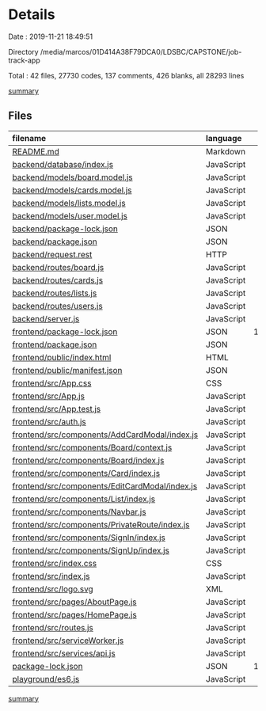 # Details

Date : 2019-11-21 18:49:51

Directory /media/marcos/01D414A38F79DCA0/LDSBC/CAPSTONE/job-track-app

Total : 42 files,  27730 codes, 137 comments, 426 blanks, all 28293 lines

[summary](results.md)

## Files
| filename | language | code | comment | blank | total |
| :--- | :--- | ---: | ---: | ---: | ---: |
| [README.md](file:///media/marcos/01D414A38F79DCA0/LDSBC/CAPSTONE/job-track-app/README.md) | Markdown | 37 | 0 | 32 | 69 |
| [backend/database/index.js](file:///media/marcos/01D414A38F79DCA0/LDSBC/CAPSTONE/job-track-app/backend/database/index.js) | JavaScript | 3 | 4 | 5 | 12 |
| [backend/models/board.model.js](file:///media/marcos/01D414A38F79DCA0/LDSBC/CAPSTONE/job-track-app/backend/models/board.model.js) | JavaScript | 13 | 24 | 13 | 50 |
| [backend/models/cards.model.js](file:///media/marcos/01D414A38F79DCA0/LDSBC/CAPSTONE/job-track-app/backend/models/cards.model.js) | JavaScript | 28 | 5 | 10 | 43 |
| [backend/models/lists.model.js](file:///media/marcos/01D414A38F79DCA0/LDSBC/CAPSTONE/job-track-app/backend/models/lists.model.js) | JavaScript | 22 | 1 | 6 | 29 |
| [backend/models/user.model.js](file:///media/marcos/01D414A38F79DCA0/LDSBC/CAPSTONE/job-track-app/backend/models/user.model.js) | JavaScript | 66 | 1 | 14 | 81 |
| [backend/package-lock.json](file:///media/marcos/01D414A38F79DCA0/LDSBC/CAPSTONE/job-track-app/backend/package-lock.json) | JSON | 1,020 | 0 | 1 | 1,021 |
| [backend/package.json](file:///media/marcos/01D414A38F79DCA0/LDSBC/CAPSTONE/job-track-app/backend/package.json) | JSON | 22 | 0 | 1 | 23 |
| [backend/request.rest](file:///media/marcos/01D414A38F79DCA0/LDSBC/CAPSTONE/job-track-app/backend/request.rest) | HTTP | 46 | 0 | 7 | 53 |
| [backend/routes/board.js](file:///media/marcos/01D414A38F79DCA0/LDSBC/CAPSTONE/job-track-app/backend/routes/board.js) | JavaScript | 62 | 17 | 33 | 112 |
| [backend/routes/cards.js](file:///media/marcos/01D414A38F79DCA0/LDSBC/CAPSTONE/job-track-app/backend/routes/cards.js) | JavaScript | 39 | 0 | 18 | 57 |
| [backend/routes/lists.js](file:///media/marcos/01D414A38F79DCA0/LDSBC/CAPSTONE/job-track-app/backend/routes/lists.js) | JavaScript | 41 | 10 | 26 | 77 |
| [backend/routes/users.js](file:///media/marcos/01D414A38F79DCA0/LDSBC/CAPSTONE/job-track-app/backend/routes/users.js) | JavaScript | 48 | 1 | 23 | 72 |
| [backend/server.js](file:///media/marcos/01D414A38F79DCA0/LDSBC/CAPSTONE/job-track-app/backend/server.js) | JavaScript | 24 | 1 | 10 | 35 |
| [frontend/package-lock.json](file:///media/marcos/01D414A38F79DCA0/LDSBC/CAPSTONE/job-track-app/frontend/package-lock.json) | JSON | 13,037 | 0 | 1 | 13,038 |
| [frontend/package.json](file:///media/marcos/01D414A38F79DCA0/LDSBC/CAPSTONE/job-track-app/frontend/package.json) | JSON | 42 | 0 | 1 | 43 |
| [frontend/public/index.html](file:///media/marcos/01D414A38F79DCA0/LDSBC/CAPSTONE/job-track-app/frontend/public/index.html) | HTML | 15 | 0 | 4 | 19 |
| [frontend/public/manifest.json](file:///media/marcos/01D414A38F79DCA0/LDSBC/CAPSTONE/job-track-app/frontend/public/manifest.json) | JSON | 15 | 0 | 1 | 16 |
| [frontend/src/App.css](file:///media/marcos/01D414A38F79DCA0/LDSBC/CAPSTONE/job-track-app/frontend/src/App.css) | CSS | 96 | 3 | 20 | 119 |
| [frontend/src/App.js](file:///media/marcos/01D414A38F79DCA0/LDSBC/CAPSTONE/job-track-app/frontend/src/App.js) | JavaScript | 25 | 1 | 12 | 38 |
| [frontend/src/App.test.js](file:///media/marcos/01D414A38F79DCA0/LDSBC/CAPSTONE/job-track-app/frontend/src/App.test.js) | JavaScript | 8 | 0 | 2 | 10 |
| [frontend/src/auth.js](file:///media/marcos/01D414A38F79DCA0/LDSBC/CAPSTONE/job-track-app/frontend/src/auth.js) | JavaScript | 3 | 0 | 0 | 3 |
| [frontend/src/components/AddCardModal/index.js](file:///media/marcos/01D414A38F79DCA0/LDSBC/CAPSTONE/job-track-app/frontend/src/components/AddCardModal/index.js) | JavaScript | 117 | 3 | 19 | 139 |
| [frontend/src/components/Board/context.js](file:///media/marcos/01D414A38F79DCA0/LDSBC/CAPSTONE/job-track-app/frontend/src/components/Board/context.js) | JavaScript | 3 | 0 | 2 | 5 |
| [frontend/src/components/Board/index.js](file:///media/marcos/01D414A38F79DCA0/LDSBC/CAPSTONE/job-track-app/frontend/src/components/Board/index.js) | JavaScript | 71 | 3 | 35 | 109 |
| [frontend/src/components/Card/index.js](file:///media/marcos/01D414A38F79DCA0/LDSBC/CAPSTONE/job-track-app/frontend/src/components/Card/index.js) | JavaScript | 62 | 11 | 23 | 96 |
| [frontend/src/components/EditCardModal/index.js](file:///media/marcos/01D414A38F79DCA0/LDSBC/CAPSTONE/job-track-app/frontend/src/components/EditCardModal/index.js) | JavaScript | 117 | 3 | 20 | 140 |
| [frontend/src/components/List/index.js](file:///media/marcos/01D414A38F79DCA0/LDSBC/CAPSTONE/job-track-app/frontend/src/components/List/index.js) | JavaScript | 29 | 0 | 12 | 41 |
| [frontend/src/components/Navbar.js](file:///media/marcos/01D414A38F79DCA0/LDSBC/CAPSTONE/job-track-app/frontend/src/components/Navbar.js) | JavaScript | 21 | 0 | 5 | 26 |
| [frontend/src/components/PrivateRoute/index.js](file:///media/marcos/01D414A38F79DCA0/LDSBC/CAPSTONE/job-track-app/frontend/src/components/PrivateRoute/index.js) | JavaScript | 15 | 0 | 1 | 16 |
| [frontend/src/components/SignIn/index.js](file:///media/marcos/01D414A38F79DCA0/LDSBC/CAPSTONE/job-track-app/frontend/src/components/SignIn/index.js) | JavaScript | 77 | 10 | 15 | 102 |
| [frontend/src/components/SignUp/index.js](file:///media/marcos/01D414A38F79DCA0/LDSBC/CAPSTONE/job-track-app/frontend/src/components/SignUp/index.js) | JavaScript | 97 | 1 | 11 | 109 |
| [frontend/src/index.css](file:///media/marcos/01D414A38F79DCA0/LDSBC/CAPSTONE/job-track-app/frontend/src/index.css) | CSS | 12 | 0 | 2 | 14 |
| [frontend/src/index.js](file:///media/marcos/01D414A38F79DCA0/LDSBC/CAPSTONE/job-track-app/frontend/src/index.js) | JavaScript | 5 | 5 | 3 | 13 |
| [frontend/src/logo.svg](file:///media/marcos/01D414A38F79DCA0/LDSBC/CAPSTONE/job-track-app/frontend/src/logo.svg) | XML | 7 | 0 | 1 | 8 |
| [frontend/src/pages/AboutPage.js](file:///media/marcos/01D414A38F79DCA0/LDSBC/CAPSTONE/job-track-app/frontend/src/pages/AboutPage.js) | JavaScript | 7 | 0 | 3 | 10 |
| [frontend/src/pages/HomePage.js](file:///media/marcos/01D414A38F79DCA0/LDSBC/CAPSTONE/job-track-app/frontend/src/pages/HomePage.js) | JavaScript | 8 | 0 | 5 | 13 |
| [frontend/src/routes.js](file:///media/marcos/01D414A38F79DCA0/LDSBC/CAPSTONE/job-track-app/frontend/src/routes.js) | JavaScript | 17 | 0 | 6 | 23 |
| [frontend/src/serviceWorker.js](file:///media/marcos/01D414A38F79DCA0/LDSBC/CAPSTONE/job-track-app/frontend/src/serviceWorker.js) | JavaScript | 92 | 31 | 13 | 136 |
| [frontend/src/services/api.js](file:///media/marcos/01D414A38F79DCA0/LDSBC/CAPSTONE/job-track-app/frontend/src/services/api.js) | JavaScript | 150 | 0 | 7 | 157 |
| [package-lock.json](file:///media/marcos/01D414A38F79DCA0/LDSBC/CAPSTONE/job-track-app/package-lock.json) | JSON | 12,108 | 0 | 1 | 12,109 |
| [playground/es6.js](file:///media/marcos/01D414A38F79DCA0/LDSBC/CAPSTONE/job-track-app/playground/es6.js) | JavaScript | 3 | 2 | 2 | 7 |

[summary](results.md)